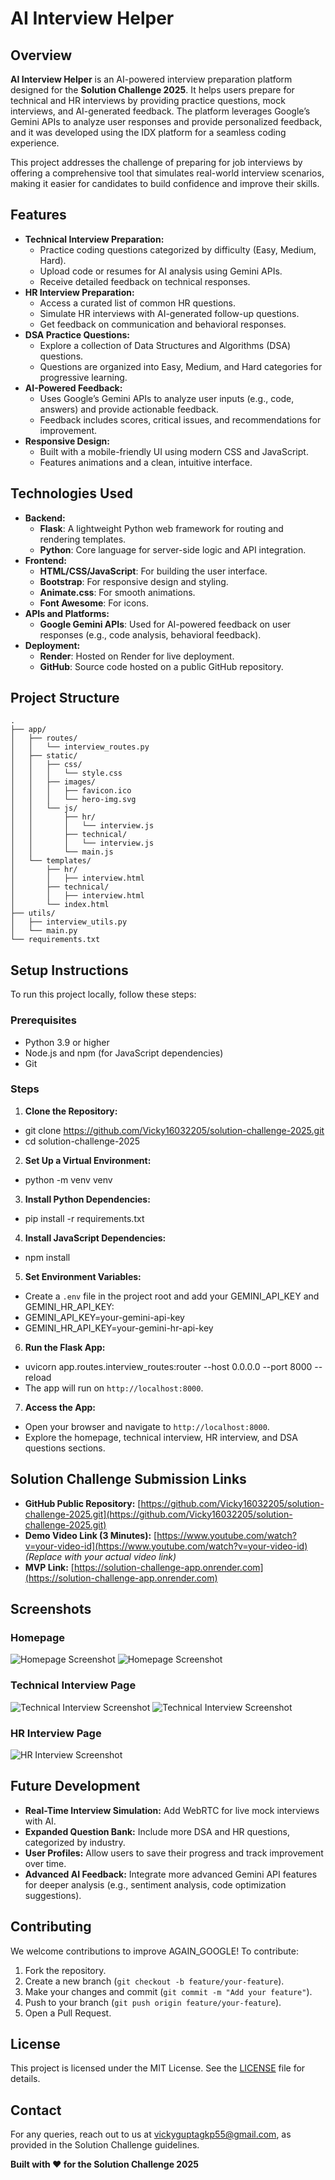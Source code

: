 # AI Interview Helper

## Overview
**AI Interview Helper** is an AI-powered interview preparation platform designed for the **Solution Challenge 2025**. It helps users prepare for technical and HR interviews by providing practice questions, mock interviews, and AI-generated feedback. The platform leverages Google’s Gemini APIs to analyze user responses and provide personalized feedback, and it was developed using the IDX platform for a seamless coding experience.

This project addresses the challenge of preparing for job interviews by offering a comprehensive tool that simulates real-world interview scenarios, making it easier for candidates to build confidence and improve their skills.

## Features
- **Technical Interview Preparation:**
  - Practice coding questions categorized by difficulty (Easy, Medium, Hard).
  - Upload code or resumes for AI analysis using Gemini APIs.
  - Receive detailed feedback on technical responses.
- **HR Interview Preparation:**
  - Access a curated list of common HR questions.
  - Simulate HR interviews with AI-generated follow-up questions.
  - Get feedback on communication and behavioral responses.
- **DSA Practice Questions:**
  - Explore a collection of Data Structures and Algorithms (DSA) questions.
  - Questions are organized into Easy, Medium, and Hard categories for progressive learning.
- **AI-Powered Feedback:**
  - Uses Google’s Gemini APIs to analyze user inputs (e.g., code, answers) and provide actionable feedback.
  - Feedback includes scores, critical issues, and recommendations for improvement.
- **Responsive Design:**
  - Built with a mobile-friendly UI using modern CSS and JavaScript.
  - Features animations and a clean, intuitive interface.

## Technologies Used
- **Backend:**
  - **Flask**: A lightweight Python web framework for routing and rendering templates.
  - **Python**: Core language for server-side logic and API integration.
- **Frontend:**
  - **HTML/CSS/JavaScript**: For building the user interface.
  - **Bootstrap**: For responsive design and styling.
  - **Animate.css**: For smooth animations.
  - **Font Awesome**: For icons.
- **APIs and Platforms:**
  - **Google Gemini APIs**: Used for AI-powered feedback on user responses (e.g., code analysis, behavioral feedback).
- **Deployment:**
  - **Render**: Hosted on Render for live deployment.
  - **GitHub**: Source code hosted on a public GitHub repository.

## Project Structure
```
.
├── app/
│   ├── routes/
│   │   └── interview_routes.py
│   ├── static/
│   │   ├── css/
│   │   │   └── style.css
│   │   ├── images/
│   │   │   ├── favicon.ico
│   │   │   └── hero-img.svg
│   │   └── js/
│   │       ├── hr/
│   │       │   └── interview.js
│   │       ├── technical/
│   │       │   └── interview.js
│   │       └── main.js
│   └── templates/
│       ├── hr/
│       │   ├── interview.html
│       ├── technical/
│       │   ├── interview.html
│       └── index.html
├── utils/
│   ├── interview_utils.py
│   └── main.py
└── requirements.txt
```


## Setup Instructions
To run this project locally, follow these steps:

### Prerequisites
- Python 3.9 or higher
- Node.js and npm (for JavaScript dependencies)
- Git

### Steps
1. **Clone the Repository:**
- git clone https://github.com/Vicky16032205/solution-challenge-2025.git
- cd solution-challenge-2025

2. **Set Up a Virtual Environment:**
- python -m venv venv

3. **Install Python Dependencies:**
- pip install -r requirements.txt

4. **Install JavaScript Dependencies:**
- npm install

5. **Set Environment Variables:**
- Create a `.env` file in the project root and add your GEMINI_API_KEY and GEMINI_HR_API_KEY:
- GEMINI_API_KEY=your-gemini-api-key
- GEMINI_HR_API_KEY=your-gemini-hr-api-key

6. **Run the Flask App:**
- uvicorn app.routes.interview_routes:router --host 0.0.0.0 --port 8000 --reload 
- The app will run on `http://localhost:8000`.

7. **Access the App:**
- Open your browser and navigate to `http://localhost:8000`.
- Explore the homepage, technical interview, HR interview, and DSA questions sections.

## Solution Challenge Submission Links

- **GitHub Public Repository:** [https://github.com/Vicky16032205/solution-challenge-2025.git](https://github.com/Vicky16032205/solution-challenge-2025.git)
- **Demo Video Link (3 Minutes):** [https://www.youtube.com/watch?v=your-video-id](https://www.youtube.com/watch?v=your-video-id) *(Replace with your actual video link)*
- **MVP Link:** [https://solution-challenge-app.onrender.com](https://solution-challenge-app.onrender.com)

## Screenshots
### Homepage
![Homepage Screenshot](https://raw.githubusercontent.com/Vicky16032205/solution-challenge-2025/master/app/static/images/image6.png)
![Homepage Screenshot](https://raw.githubusercontent.com/Vicky16032205/solution-challenge-2025/master/app/static/images/image5.png)

### Technical Interview Page
![Technical Interview Screenshot](https://raw.githubusercontent.com/Vicky16032205/solution-challenge-2025/master/app/static/images/image4.png)
![Technical Interview Screenshot](https://raw.githubusercontent.com/Vicky16032205/solution-challenge-2025/master/app/static/images/image3.png)
### HR Interview Page
![HR Interview Screenshot](https://raw.githubusercontent.com/Vicky16032205/solution-challenge-2025/master/app/static/images/image2.png)

## Future Development
- **Real-Time Interview Simulation:** Add WebRTC for live mock interviews with AI.
- **Expanded Question Bank:** Include more DSA and HR questions, categorized by industry.
- **User Profiles:** Allow users to save their progress and track improvement over time.
- **Advanced AI Feedback:** Integrate more advanced Gemini API features for deeper analysis (e.g., sentiment analysis, code optimization suggestions).

## Contributing
We welcome contributions to improve AGAIN_GOOGLE! To contribute:
1. Fork the repository.
2. Create a new branch (`git checkout -b feature/your-feature`).
3. Make your changes and commit (`git commit -m "Add your feature"`).
4. Push to your branch (`git push origin feature/your-feature`).
5. Open a Pull Request.

## License
This project is licensed under the MIT License. See the [LICENSE](LICENSE) file for details.

## Contact
For any queries, reach out to us at [vickyguptagkp55@gmail.com](mailto:vickyguptagkp55@gmail.com), as provided in the Solution Challenge guidelines.

**Built with ❤️ for the Solution Challenge 2025**
